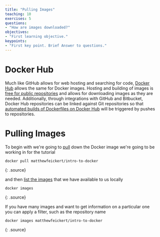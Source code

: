 ```yaml
---
title: "Pulling Images"
teaching: 10
exercises: 5
questions:
- "How are images downloaded?"
objectives:
- "First learning objective."
keypoints:
- "First key point. Brief Answer to questions."
---
```


# Docker Hub

Much like GitHub allows for web hosting and searching for code, [Docker Hub](https://hub.docker.com/) allows the same for Docker images. Hosting and building of images is [free for public repositories](https://hub.docker.com/billing-plans/) and allows for downloading images as they are needed. Additionally, through integrations with GitHub and Bitbucket, Docker Hub repositories can be linked against Git repositories so that [automated builds of Dockerfiles on Docker Hub](https://docs.docker.com/docker-hub/builds/) will be triggered by pushes to repositories.

# Pulling Images

To begin with we're going to [pull](https://docs.docker.com/engine/reference/commandline/pull/) down the Docker image we're going to be working in for the tutorial

~~~
docker pull matthewfeickert/intro-to-docker
~~~
{: .source}

and then [list the images](https://docs.docker.com/engine/reference/commandline/images/) that we have available to us locally

~~~
docker images
~~~
{: .source}

If you have many images and want to get information on a particular one you can apply a filter, such as the repository name

~~~
docker images matthewfeickert/intro-to-docker
~~~
{: .source}
